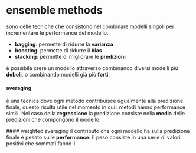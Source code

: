 # ensemble methods
sono delle tecniche che consistono nel combinare modelli singoli per incrementare le performance del modello.
- **bagging**: permette di ridurre la **varianza**
- **boosting**: permette di ridurre il **bias**
- **stacking**: permette di migliorare le **predizioni**

è possibile crere un modello attraverso combinando diversi modelli più **deboli**, o combinando modelli già più **forti**.

#### averaging
è una tecnica dove ogni metodo contribuisce ugualmente alla predizione finale, questo risulta utile nel momento in cui i metodi hanno performance simili.
Nel caso della **regressione** la predizione consiste nella **media** delle predizioni che compongono il modello.

#### weighted averaging
il contributo che ogni modello ha sulla predizione finale è pesato sulle **performance**. Il peso consiste in una serie di valori positivi che sommati fanno $1$.